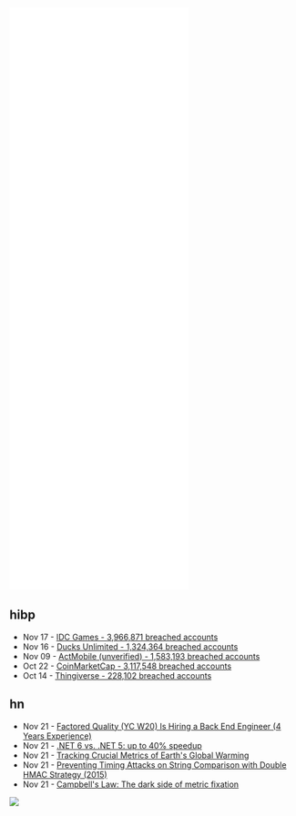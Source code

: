 ![Metrics](https://raw.githubusercontent.com/phixion/phixion/master/metrics.svg)

## hibp

<!--
for https://github.com/phixion/phixion/blob/main/.github/workflows/feeds.yml
-->
<!--START_SECTION:haveibeenpwnd-->
- Nov 17 - [IDC Games - 3,966,871 breached accounts](https://haveibeenpwned.com/PwnedWebsites#IDCGames)
- Nov 16 - [Ducks Unlimited - 1,324,364 breached accounts](https://haveibeenpwned.com/PwnedWebsites#DucksUnlimited)
- Nov 09 - [ActMobile (unverified) - 1,583,193 breached accounts](https://haveibeenpwned.com/PwnedWebsites#ActMobile)
- Oct 22 - [CoinMarketCap - 3,117,548 breached accounts](https://haveibeenpwned.com/PwnedWebsites#CoinMarketCap)
- Oct 14 - [Thingiverse - 228,102 breached accounts](https://haveibeenpwned.com/PwnedWebsites#Thingiverse)
<!--END_SECTION:haveibeenpwnd-->

## hn

<!--
for https://github.com/phixion/phixion/blob/main/.github/workflows/feeds.yml
-->
<!--START_SECTION:hn-->
- Nov 21 - [Factored Quality (YC W20) Is Hiring a Back End Engineer (4 Years Experience)](https://www.ycombinator.com/companies/factored-quality/jobs/MVUlgYh-backend-engineer-4-years-experience)
- Nov 21 - [.NET 6 vs. .NET 5: up to 40% speedup](https://alexyakunin.medium.com/net-6-vs-net-5-up-to-40-speedup-ceca9112d298)
- Nov 21 - [Tracking Crucial Metrics of Earth's Global Warming](https://www.climatechangetracker.org/)
- Nov 21 - [Preventing Timing Attacks on String Comparison with Double HMAC Strategy (2015)](https://paragonie.com/blog/2015/11/preventing-timing-attacks-on-string-comparison-with-double-hmac-strategy)
- Nov 21 - [Campbell's Law: The dark side of metric fixation](https://www.nngroup.com/articles/campbells-law/)
<!--END_SECTION:hn-->

<!--
for https://yhype.me
-->
![](https://hit.yhype.me/github/profile?user_id=13013670)
